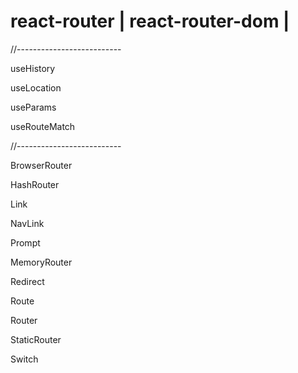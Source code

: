 # react-router | react-router-dom | 

//--------------------------

useHistory

useLocation

useParams

useRouteMatch

//--------------------------

BrowserRouter

HashRouter

Link

NavLink

Prompt

MemoryRouter

Redirect

Route

Router

StaticRouter

Switch
